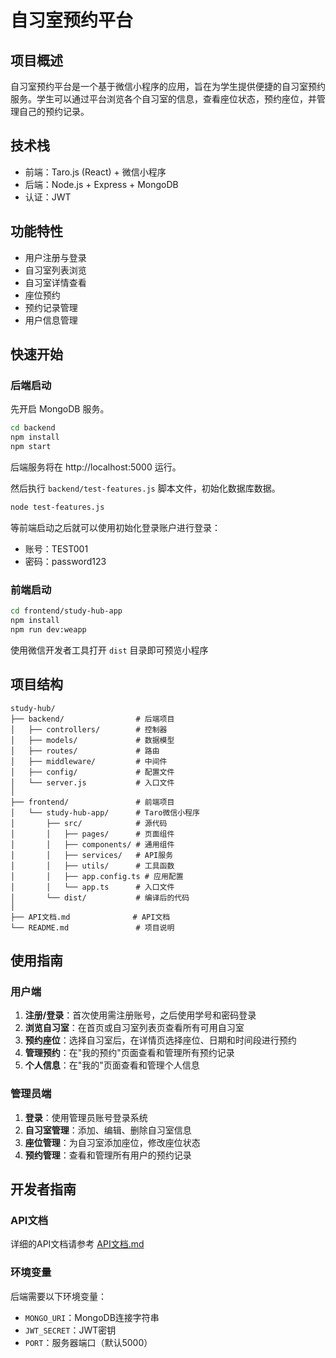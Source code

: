 # 自习室预约平台

## 项目概述

自习室预约平台是一个基于微信小程序的应用，旨在为学生提供便捷的自习室预约服务。学生可以通过平台浏览各个自习室的信息，查看座位状态，预约座位，并管理自己的预约记录。

## 技术栈

- 前端：Taro.js (React) + 微信小程序
- 后端：Node.js + Express + MongoDB
- 认证：JWT

## 功能特性

- 用户注册与登录
- 自习室列表浏览
- 自习室详情查看
- 座位预约
- 预约记录管理
- 用户信息管理

## 快速开始

### 后端启动

先开启 MongoDB 服务。

```bash
cd backend
npm install
npm start
```

后端服务将在 http://localhost:5000 运行。

然后执行 `backend/test-features.js` 脚本文件，初始化数据库数据。

```bash
node test-features.js
```

等前端启动之后就可以使用初始化登录账户进行登录：

- 账号：TEST001
- 密码：password123

### 前端启动

```bash
cd frontend/study-hub-app
npm install
npm run dev:weapp
```

使用微信开发者工具打开 `dist` 目录即可预览小程序

## 项目结构

```
study-hub/
├── backend/                # 后端项目
│   ├── controllers/        # 控制器
│   ├── models/             # 数据模型
│   ├── routes/             # 路由
│   ├── middleware/         # 中间件
│   ├── config/             # 配置文件
│   └── server.js           # 入口文件
│
├── frontend/               # 前端项目
│   └── study-hub-app/      # Taro微信小程序
│       ├── src/            # 源代码
│       │   ├── pages/      # 页面组件
│       │   ├── components/ # 通用组件
│       │   ├── services/   # API服务
│       │   ├── utils/      # 工具函数
│       │   ├── app.config.ts # 应用配置
│       │   └── app.ts      # 入口文件
│       └── dist/           # 编译后的代码
│
├── API文档.md              # API文档
└── README.md               # 项目说明
```

## 使用指南

### 用户端

1. **注册/登录**：首次使用需注册账号，之后使用学号和密码登录
2. **浏览自习室**：在首页或自习室列表页查看所有可用自习室
3. **预约座位**：选择自习室后，在详情页选择座位、日期和时间段进行预约
4. **管理预约**：在"我的预约"页面查看和管理所有预约记录
5. **个人信息**：在"我的"页面查看和管理个人信息

### 管理员端

1. **登录**：使用管理员账号登录系统
2. **自习室管理**：添加、编辑、删除自习室信息
3. **座位管理**：为自习室添加座位，修改座位状态
4. **预约管理**：查看和管理所有用户的预约记录

## 开发者指南

### API文档

详细的API文档请参考 [API文档.md](./API文档.md)

### 环境变量

后端需要以下环境变量：
- `MONGO_URI`：MongoDB连接字符串
- `JWT_SECRET`：JWT密钥
- `PORT`：服务器端口（默认5000）
